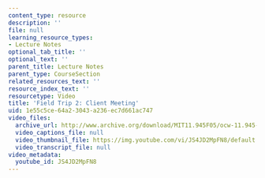```yaml
---
content_type: resource
description: ''
file: null
learning_resource_types:
- Lecture Notes
optional_tab_title: ''
optional_text: ''
parent_title: Lecture Notes
parent_type: CourseSection
related_resources_text: ''
resource_index_text: ''
resourcetype: Video
title: 'Field Trip 2: Client Meeting'
uid: 1e55c5ce-64a2-3043-a236-ec7d661ac747
video_files:
  archive_url: http://www.archive.org/download/MIT11.945F05/ocw-11.945-20oct2005-220k.mp4
  video_captions_file: null
  video_thumbnail_file: https://img.youtube.com/vi/JS4JD2MpFN8/default.jpg
  video_transcript_file: null
video_metadata:
  youtube_id: JS4JD2MpFN8
---
```

